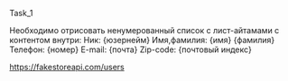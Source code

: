 Task_1

Необходимо отрисовать ненумерованный список
с лист-айтамами с контентом внутри:
Ник: {юзернейм}
Имя,фамилия: {имя} {фамилия}
Телефон: {номер}
E-mail: {почта}
Zip-code: {почтовый индекс}

https://fakestoreapi.com/users
